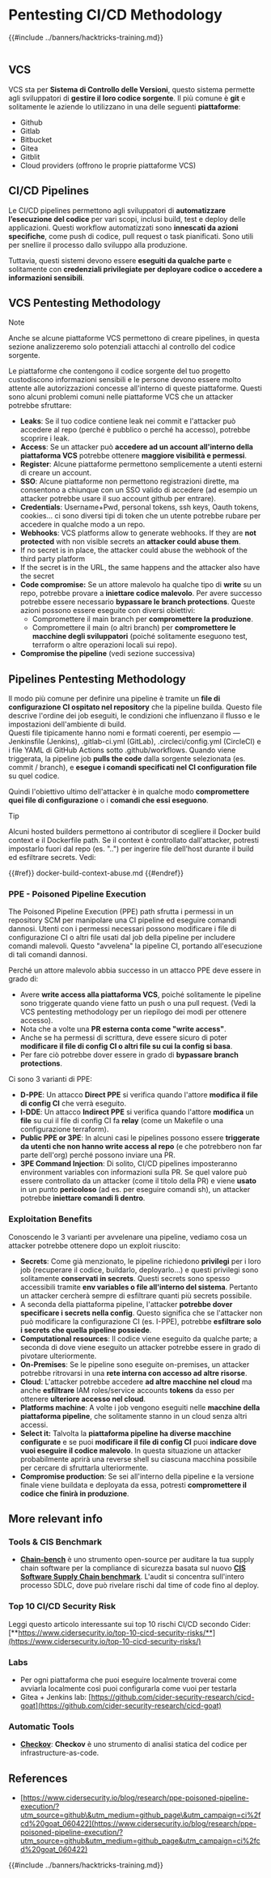 # Pentesting CI/CD Methodology

{{#include ../banners/hacktricks-training.md}}

<figure><img src="../images/CLOUD-logo-letters.svg" alt=""><figcaption></figcaption></figure>

## VCS

VCS sta per **Sistema di Controllo delle Versioni**, questo sistema permette agli sviluppatori di **gestire il loro codice sorgente**. Il più comune è **git** e solitamente le aziende lo utilizzano in una delle seguenti **piattaforme**:

- Github
- Gitlab
- Bitbucket
- Gitea
- Gitblit
- Cloud providers (offrono le proprie piattaforme VCS)


## CI/CD Pipelines

Le CI/CD pipelines permettono agli sviluppatori di **automatizzare l’esecuzione del codice** per vari scopi, inclusi build, test e deploy delle applicazioni. Questi workflow automatizzati sono **innescati da azioni specifiche**, come push di codice, pull request o task pianificati. Sono utili per snellire il processo dallo sviluppo alla produzione.

Tuttavia, questi sistemi devono essere **eseguiti da qualche parte** e solitamente con **credenziali privilegiate per deployare codice o accedere a informazioni sensibili**.

## VCS Pentesting Methodology

> [!NOTE]
> Anche se alcune piattaforme VCS permettono di creare pipelines, in questa sezione analizzeremo solo potenziali attacchi al controllo del codice sorgente.

Le piattaforme che contengono il codice sorgente del tuo progetto custodiscono informazioni sensibili e le persone devono essere molto attente alle autorizzazioni concesse all'interno di queste piattaforme. Questi sono alcuni problemi comuni nelle piattaforme VCS che un attacker potrebbe sfruttare:

- **Leaks**: Se il tuo codice contiene leak nei commit e l'attacker può accedere al repo (perché è pubblico o perché ha accesso), potrebbe scoprire i leak.
- **Access**: Se un attacker può **accedere ad un account all'interno della piattaforma VCS** potrebbe ottenere **maggiore visibilità e permessi**.
- **Register**: Alcune piattaforme permettono semplicemente a utenti esterni di creare un account.
- **SSO**: Alcune piattaforme non permettono registrazioni dirette, ma consentono a chiunque con un SSO valido di accedere (ad esempio un attacker potrebbe usare il suo account github per entrare).
- **Credentials**: Username+Pwd, personal tokens, ssh keys, Oauth tokens, cookies... ci sono diversi tipi di token che un utente potrebbe rubare per accedere in qualche modo a un repo.
- **Webhooks**: VCS platforms allow to generate webhooks. If they are **not protected** with non visible secrets an **attacker could abuse them**.
- If no secret is in place, the attacker could abuse the webhook of the third party platform
- If the secret is in the URL, the same happens and the attacker also have the secret
- **Code compromise:** Se un attore malevolo ha qualche tipo di **write** su un repo, potrebbe provare a **iniettare codice malevolo**. Per avere successo potrebbe essere necessario **bypassare le branch protections**. Queste azioni possono essere eseguite con diversi obiettivi:
  - Compromettere il main branch per **compromettere la produzione**.
  - Compromettere il main (o altri branch) per **compromettere le macchine degli sviluppatori** (poiché solitamente eseguono test, terraform o altre operazioni locali sui repo).
- **Compromise the pipeline** (vedi sezione successiva)

## Pipelines Pentesting Methodology

Il modo più comune per definire una pipeline è tramite un **file di configurazione CI ospitato nel repository** che la pipeline builda. Questo file descrive l'ordine dei job eseguiti, le condizioni che influenzano il flusso e le impostazioni dell'ambiente di build.\
Questi file tipicamente hanno nomi e formati coerenti, per esempio — Jenkinsfile (Jenkins), .gitlab-ci.yml (GitLab), .circleci/config.yml (CircleCI) e i file YAML di GitHub Actions sotto .github/workflows. Quando viene triggerata, la pipeline job **pulls the code** dalla sorgente selezionata (es. commit / branch), e **esegue i comandi specificati nel CI configuration file** su quel codice.

Quindi l'obiettivo ultimo dell'attacker è in qualche modo **compromettere quei file di configurazione** o i **comandi che essi eseguono**.

> [!TIP]
> Alcuni hosted builders permettono ai contributor di scegliere il Docker build context e il Dockerfile path. Se il context è controllato dall'attacker, potresti impostarlo fuori dal repo (es. "..") per ingerire file dell'host durante il build ed esfiltrare secrets. Vedi:
>
>{{#ref}}
>docker-build-context-abuse.md
>{{#endref}}

### PPE - Poisoned Pipeline Execution

The Poisoned Pipeline Execution (PPE) path sfrutta i permessi in un repository SCM per manipolare una CI pipeline ed eseguire comandi dannosi. Utenti con i permessi necessari possono modificare i file di configurazione CI o altri file usati dal job della pipeline per includere comandi malevoli. Questo "avvelena" la pipeline CI, portando all'esecuzione di tali comandi dannosi.

Perché un attore malevolo abbia successo in un attacco PPE deve essere in grado di:

- Avere **write access alla piattaforma VCS**, poiché solitamente le pipeline sono triggerate quando viene fatto un push o una pull request. (Vedi la VCS pentesting methodology per un riepilogo dei modi per ottenere accesso).
- Nota che a volte una **PR esterna conta come "write access"**.
- Anche se ha permessi di scrittura, deve essere sicuro di poter **modificare il file di config CI o altri file su cui la config si basa**.
- Per fare ciò potrebbe dover essere in grado di **bypassare branch protections**.

Ci sono 3 varianti di PPE:

- **D-PPE**: Un attacco **Direct PPE** si verifica quando l'attore **modifica il file di config CI** che verrà eseguito.
- **I-DDE**: Un attacco **Indirect PPE** si verifica quando l'attore **modifica** un **file** su cui il file di config CI fa **relay** (come un Makefile o una configurazione terraform).
- **Public PPE or 3PE**: In alcuni casi le pipelines possono essere **triggerate da utenti che non hanno write access al repo** (e che potrebbero non far parte dell'org) perché possono inviare una PR.
- **3PE Command Injection**: Di solito, CI/CD pipelines imposteranno environment variables con informazioni sulla PR. Se quel valore può essere controllato da un attacker (come il titolo della PR) e viene **usato** in un punto **pericoloso** (ad es. per eseguire comandi sh), un attacker potrebbe **iniettare comandi lì dentro**.

### Exploitation Benefits

Conoscendo le 3 varianti per avvelenare una pipeline, vediamo cosa un attacker potrebbe ottenere dopo un exploit riuscito:

- **Secrets**: Come già menzionato, le pipeline richiedono **privilegi** per i loro job (recuperare il codice, buildarlo, deployarlo...) e questi privilegi sono solitamente **conservati in secrets**. Questi secrets sono spesso accessibili tramite **env variables o file all'interno del sistema**. Pertanto un attacker cercherà sempre di esfiltrare quanti più secrets possibile.
- A seconda della piattaforma pipeline, l'attacker **potrebbe dover specificare i secrets nella config**. Questo significa che se l'attacker non può modificare la configurazione CI (es. I-PPE), potrebbe **esfiltrare solo i secrets che quella pipeline possiede**.
- **Computational resources**: Il codice viene eseguito da qualche parte; a seconda di dove viene eseguito un attacker potrebbe essere in grado di pivotare ulteriormente.
- **On-Premises**: Se le pipeline sono eseguite on-premises, un attacker potrebbe ritrovarsi in una **rete interna con accesso ad altre risorse**.
- **Cloud**: L'attacker potrebbe accedere **ad altre macchine nel cloud** ma anche **esfiltrare** IAM roles/service accounts **tokens** da esso per ottenere **ulteriore accesso nel cloud**.
- **Platforms machine**: A volte i job vengono eseguiti nelle **macchine della piattaforma pipeline**, che solitamente stanno in un cloud senza altri accessi.
- **Select it:** Talvolta la **piattaforma pipeline ha diverse macchine configurate** e se puoi **modificare il file di config CI** puoi **indicare dove vuoi eseguire il codice malevolo**. In questa situazione un attacker probabilmente aprirà una reverse shell su ciascuna macchina possibile per cercare di sfruttarla ulteriormente.
- **Compromise production**: Se sei all'interno della pipeline e la versione finale viene buildata e deployata da essa, potresti **compromettere il codice che finirà in produzione**.

## More relevant info

### Tools & CIS Benchmark

- [**Chain-bench**](https://github.com/aquasecurity/chain-bench) è uno strumento open-source per auditare la tua supply chain software per la compliance di sicurezza basata sul nuovo [**CIS Software Supply Chain benchmark**](https://github.com/aquasecurity/chain-bench/blob/main/docs/CIS-Software-Supply-Chain-Security-Guide-v1.0.pdf). L'audit si concentra sull'intero processo SDLC, dove può rivelare rischi dal time of code fino al deploy.

### Top 10 CI/CD Security Risk

Leggi questo articolo interessante sui top 10 rischi CI/CD secondo Cider: [**https://www.cidersecurity.io/top-10-cicd-security-risks/**](https://www.cidersecurity.io/top-10-cicd-security-risks/)

### Labs

- Per ogni piattaforma che puoi eseguire localmente troverai come avviarla localmente così puoi configurarla come vuoi per testarla
- Gitea + Jenkins lab: [https://github.com/cider-security-research/cicd-goat](https://github.com/cider-security-research/cicd-goat)

### Automatic Tools

- [**Checkov**](https://github.com/bridgecrewio/checkov): **Checkov** è uno strumento di analisi statica del codice per infrastructure-as-code.

## References

- [https://www.cidersecurity.io/blog/research/ppe-poisoned-pipeline-execution/?utm_source=github\&utm_medium=github_page\&utm_campaign=ci%2fcd%20goat_060422](https://www.cidersecurity.io/blog/research/ppe-poisoned-pipeline-execution/?utm_source=github&utm_medium=github_page&utm_campaign=ci%2fcd%20goat_060422)


{{#include ../banners/hacktricks-training.md}}
